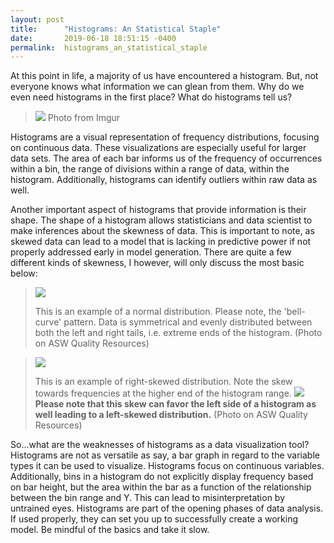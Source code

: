 ```yaml
---
layout: post
title:      "Histograms: An Statistical Staple"
date:       2019-06-18 18:51:15 -0400
permalink:  histograms_an_statistical_staple
---
```



At this point in life, a majority of us have encountered a histogram. But, not everyone knows what information we can glean from them. Why do we even need histograms in the first place? What do histograms tell us?

> ![](https://encrypted-tbn0.gstatic.com/images?q=tbn:ANd9GcQpQMf3v4xMuE7dzWnlsrJvMpdZ9JFizpzNzou9fYwoUro-rIC8) Photo from Imgur

Histograms are a visual representation of frequency distributions, focusing on continuous data. These visualizations are especially useful for larger data sets. The area of each bar informs us of the frequency of occurrences within a bin, the range of divisions within a range of data, within the histogram. Additionally, histograms can identify outliers within raw data as well.

Another important aspect of histograms that provide information is their shape. The shape of a histogram allows statisticians and data scientist to make inferences about the skewness of data. This is important to note, as skewed data can lead to a model that is lacking in predictive power if not properly addressed early in model generation. There are quite a few different kinds of skewness, I however, will only discuss the most basic below:

> ![](https://asq.org/-/media/Images/Learn-About-Quality/Histogram/dcat-histogram-normal.gif?la=enhttp://) 
> 
> This is an example of a normal distribution. Please note, the 'bell-curve' pattern. Data is symmetrical and evenly distributed between both the left and right tails, i.e. extreme ends of the histogram. (Photo on ASW Quality Resources)

> ![](https://asq.org/-/media/Images/Learn-About-Quality/Histogram/dcat-histogram-right.gif?la=enhttp://) 
> 
> This is an example of right-skewed distribution. Note the skew towards frequencies at the higher end of the histogram range.
>![](http://) **Please note that this skew can favor the left side of a histogram as well leading to a left-skewed distribution.** (Photo on ASW Quality Resources)

So...what are the weaknesses of histograms as a data visualization tool? Histograms are not as versatile as say, a bar graph in regard to the variable types it can be used to visualize. Histograms focus on continuous variables. Additionally, bins in a histogram do not explicitly display frequency based on bar height, but the area within the bar as a function of the relationship between the bin range and Y. This can lead to misinterpretation by untrained eyes.
Histograms are part of the opening phases of data analysis. If used properly, they can set you up to successfully create a working model. Be mindful of the basics and take it slow. 


